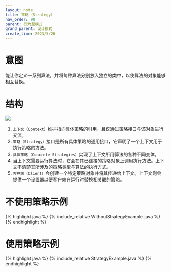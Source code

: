```yaml
---
layout: note
title: 策略（Strategy）
nav_order: 90
parent: 行为型模式
grand_parent: 设计模式
create_time: 2023/5/26
---
```


# 意图

能让你定义一系列算法，并将每种算法分别放入独立的类中，以使算法的对象能够相互替换。

# 结构

![](https://cdn.jsdelivr.net/gh/guosonglu/images@master/blog-img/20230526094426.png)

1. `上下文（Context）`维护指向具体策略的引用，且仅通过策略接口与该对象进行交流。
2. `策略（Strategy）`接口是所有具体策略的通用接口，它声明了一个上下文用于执行策略的方法。
3. `具体策略（Concrete Strategies）`实现了上下文所用算法的各种不同变体。
4. 当上下文需要运行算法时，它会在其已连接的策略对象上调用执行方法。上下文不清楚其所涉及的策略类型与算法的执行方式。
5. `客户端（Client）`会创建一个特定策略对象并将其传递给上下文。上下文则会提供一个设置器以便客户端在运行时替换相关联的策略。

# 不使用策略示例

{% highlight java %}
{% include_relative WithoutStrategyExample.java %}
{% endhighlight %}

# 使用策略示例

{% highlight java %}
{% include_relative StrategyExample.java %}
{% endhighlight %}

